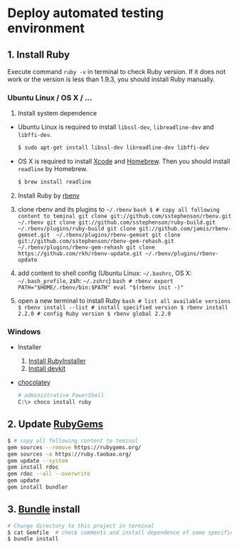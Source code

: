 # Deploy automated testing environment

## 1. Install Ruby

Execute command `ruby -v` in terminal to check Ruby version. If it does not work or the version is less than 1.9.3, you should install Ruby manually.

### Ubuntu Linux / OS X / ...

1. Install system dependence

  - Ubuntu Linux is required to install `libssl-dev`, `libreadline-dev` and `libffi-dev`.
    ```bash
    $ sudo apt-get install libssl-dev libreadline-dev libffi-dev
    ```

  - OS X is required to install [Xcode](http://developer.apple.com/xcode/) and [Homebrew](http://brew.sh/). Then you should install `readline` by Homebrew.
    ```bash
    $ brew install readline
    ```

2.  Install Ruby by [rbenv](https://github.com/sstephenson/rbenv)

  1. clone rbenv and its plugins to `~/.rbenv`
    ```bash
    $ # copy all following content to teminal
    git clone git://github.com/sstephenson/rbenv.git ~/.rbenv
    git clone git://github.com/sstephenson/ruby-build.git ~/.rbenv/plugins/ruby-build
    git clone git://github.com/jamis/rbenv-gemset.git  ~/.rbenv/plugins/rbenv-gemset
    git clone git://github.com/sstephenson/rbenv-gem-rehash.git ~/.rbenv/plugins/rbenv-gem-rehash
    git clone https://github.com/rkh/rbenv-update.git ~/.rbenv/plugins/rbenv-update
    ```

  2. add content to shell config (Ubuntu Linux: `~/.bashrc`, OS X: `~/.bash_profile`, zsh: `~/.zshrc`)
    ```bash
    # rbenv
    export PATH="$HOME/.rbenv/bin:$PATH"
    eval "$(rbenv init -)"
    ```

  3. open a new terminal to install Ruby
    ```bash
    # list all available versions
    $ rbenv install --list
    # install specified version
    $ rbenv install 2.2.0
    # config Ruby version
    $ rbenv global 2.2.0
    ```

### Windows

- Installer
    1. [Install RubyInstaller](http://rubyinstaller.org/downloads/)
    2. [Install devkit](https://github.com/oneclick/rubyinstaller/wiki/Development-Kit#installation-instructions)
- [chocolatey](https://chocolatey.org/packages/ruby)

    ```bash
    # administrative PowerShell
    C:\> choco install ruby
    ```

## 2. Update [RubyGems](https://rubygems.org/)
```bash
$ # copy all following content to teminal
gem sources --remove https://rubygems.org/
gem sources -a https://ruby.taobao.org/
gem update --system
gem install rdoc
gem rdoc --all --overwrite
gem update
gem install bundler
```

## 3. [Bundle](http://bundler.io/) install
```bash
# Change directory to this project in terminal
$ cat Gemfile  # check comments and install dependence of some specified gems
$ bundle install
```
